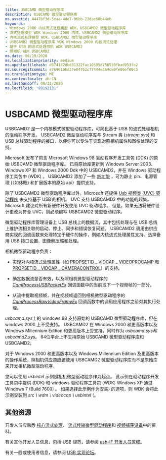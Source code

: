 ```yaml
---
title: USBCAMD 微型驱动程序库
description: USBCAMD 微型驱动程序库
ms.assetid: 4447bf3d-5eaa-4de7-96bb-22dae68b44eb
keywords:
- Windows 2000 内核流式处理模型 WDK，USBCAMD2 微型驱动程序库
- 流式处理模型 WDK Windows 2000 内核，USBCAMD2 微型驱动程序库
- 内核流式处理模型 WDK，USBCAMD2 微型驱动程序库
- USBCAMD2 微型驱动程序库 WDK Windows 2000 内核流式处理
- 基于 USB 的流式处理相机 WDK USBCAMD2
- 照相机 WDK USBCAMD2
ms.date: 06/19/2020
ms.localizationpriority: medium
ms.openlocfilehash: d574182dbd31322fac10505d756939fbad953fa2
ms.sourcegitcommit: e769619bd37e04762c77444e8b4ce9fe86ef09cb
ms.translationtype: MT
ms.contentlocale: zh-CN
ms.lasthandoff: 08/31/2020
ms.locfileid: "89192131"
---
```

# <a name="usbcamd-minidriver-library"></a>USBCAMD 微型驱动程序库

USBCAMD2 是一个内核模式微型驱动程序库，可简化基于 USB 的流式处理相机的驱动程序开发。 USBCAMD2 微型驱动程序库与 Stream 类 (*stream.sys*) 和 USB 总线驱动程序的接口，以便你可以专注于实现对照相机属性和图像处理的支持。

Microsoft 发布了包含 Microsoft Windows 98 驱动程序开发工具包 (DDK) 的原始 USBCAMD 微型驱动程序库。 已将原始库更新到 Windows Server 2003、Windows XP 和 Windows 2000 Ddk 中的 USBCAMD2，并在 Windows 驱动程序工具包中 (WDK) 。 USBCAMD2 添加了一些 [新功能](usbcamd2-features.md) ，可为静止 pin、电源管理 (（如休眠) 和扩展版本的原始 api）提供支持。

除了 USBCAMD2 微型驱动程序库以外，Microsoft 还提供 [Usb 视频类 (UVC) 驱动程序](usb-video-class-driver.md) 来支持基于 USB 的相机。 UVC 支持 USBCAMD2 中的功能的超集。 Microsoft 建议对所有新硬件开发使用 UVC 驱动程序。 但是，如果无法将硬件设计更改为符合 UVC，则必须编写 USBCAMD2 微型驱动程序。

微型驱动程序库管理设备上 USB 总线上的数据流，其中包括处理与在 USB 总线上维护流相关联的启动、停止、同步和错误恢复问题。 USBCAMD2 调用由供应商实现的回调函数来处理特定于硬件的操作，例如内核流式处理属性支持、选择备用 USB 接口设置、图像解压缩和处理。

相机微型驱动程序负责：

- 实现对内核流式处理属性（如 [PROPSETID \_ VIDCAP \_ VIDEOPROCAMP](./propsetid-vidcap-videoprocamp.md) 和 [PROPSETID \_ VIDCAP \_ CAMERACONTROL](./propsetid-vidcap-cameracontrol.md)）的支持。

- 确定数据流是否有效，以及照相机微型驱动程序的 [*CamProcessUSBPacketEx*](/windows-hardware/drivers/ddi/usbcamdi/nc-usbcamdi-pcam_process_packet_routine_ex) 回调函数中的当前或下一个视频帧的一部分。

- 从流中提取视频帧，并在视频帧返回到相机微型驱动程序的 [*CamProcessRawVideoFrameEx*](/windows-hardware/drivers/ddi/usbcamdi/nc-usbcamdi-pcam_process_raw_frame_routine_ex) 回调函数中的调用应用程序之前对其执行处理。

*usbcamd.sys*上的 windows 98 支持原始的 USBCAMD 微型驱动程序库，但在 windows 2000 上不受支持。 USBCAMD2 在 Windows 2000 和更高版本以及 Windows Millennium Edition 和更高版本上受支持，同时作为 *usbcamd.sys和 usbcamd2.sys*。 64位平台上不支持原始 USBCAMD 微型驱动程序库和 USBCAMD2。

对于 Windows 2000 和更高版本以及 Windows Millennium Edition 及更高版本的操作系统，照相机供应商应该使用 USBCAMD2 微型驱动程序库而不是原始库来开发相机微型驱动程序。

您可以使用 *usbintel* 示例照相机微型驱动程序作为起点。 此示例在驱动程序开发工具包中提供 (DDK) 和 windows 驱动程序工具包 (WDK) Windows XP 通过 Windows 7 (Build 7600) 。 如果选择此示例作为安装) 的选项，则 WDK 会将此示例安装到 *src \\ wdm \\ videocap \\ usbintel* (。

## <a name="additional-resources"></a>其他资源

开发人员应熟悉 [核心流式处理](kernel-streaming.md)、 [流式传输微型驱动程序](/windows-hardware/drivers/ddi/_stream/index)和 [视频捕获设备](video-capture-devices.md)中的资料。

有关其他开发人员信息，包括 USB 规范，请参阅 [usb-IF 开发人员区域](https://www.usb.org/developers)。

有关一般或使用者信息，请参阅 [USB 实现论坛](https://www.usb.org/)。